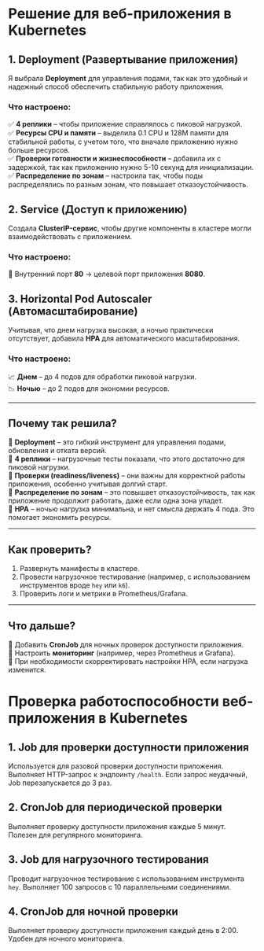 # Решение для веб-приложения в Kubernetes

## 1. Deployment (Развертывание приложения)
Я выбрала **Deployment** для управления подами, так как это удобный и надежный способ обеспечить стабильную работу приложения.

### Что настроено:
✅ **4 реплики** – чтобы приложение справлялось с пиковой нагрузкой.  
✅ **Ресурсы CPU и памяти** – выделила 0.1 CPU и 128M памяти для стабильной работы, с учетом того, что вначале приложению нужно больше ресурсов.  
✅ **Проверки готовности и жизнеспособности** – добавила их с задержкой, так как приложению нужно 5-10 секунд для инициализации.  
✅ **Распределение по зонам** – настроила так, чтобы поды распределялись по разным зонам, что повышает отказоустойчивость.

## 2. Service (Доступ к приложению)
Создала **ClusterIP-сервис**, чтобы другие компоненты в кластере могли взаимодействовать с приложением.

### Что настроено:
🔹 Внутренний порт **80** → целевой порт приложения **8080**.

## 3. Horizontal Pod Autoscaler (Автомасштабирование)
Учитывая, что днем нагрузка высокая, а ночью практически отсутствует, добавила **HPA** для автоматического масштабирования.

### Что настроено:
📈 **Днем** – до 4 подов для обработки пиковой нагрузки.  
📉 **Ночью** – до 2 подов для экономии ресурсов.

---

## Почему так решила?
🔹 **Deployment** – это гибкий инструмент для управления подами, обновления и отката версий.  
🔹 **4 реплики** – нагрузочные тесты показали, что этого достаточно для пиковой нагрузки.  
🔹 **Проверки (readiness/liveness)** – они важны для корректной работы приложения, особенно учитывая долгий старт.  
🔹 **Распределение по зонам** – это повышает отказоустойчивость, так как приложение продолжит работать, даже если одна зона упадет.  
🔹 **HPA** – ночью нагрузка минимальна, и нет смысла держать 4 пода. Это помогает экономить ресурсы.

---

## Как проверить?
1. Развернуть манифесты в кластере.  
2. Провести нагрузочное тестирование (например, с использованием инструментов вроде `hey` или `k6`).  
3. Проверить логи и метрики в Prometheus/Grafana.

---

## Что дальше?
🔸 Добавить **CronJob** для ночных проверок доступности приложения.  
🔸 Настроить **мониторинг** (например, через Prometheus и Grafana).  
🔸 При необходимости скорректировать настройки HPA, если нагрузка изменится.

# Проверка работоспособности веб-приложения в Kubernetes

## 1. Job для проверки доступности приложения  
Используется для разовой проверки доступности приложения. Выполняет HTTP-запрос к эндпоинту `/health`. Если запрос неудачный, Job перезапускается до 3 раз.

## 2. CronJob для периодической проверки  
Выполняет проверку доступности приложения каждые 5 минут. Полезен для регулярного мониторинга.

## 3. Job для нагрузочного тестирования  
Проводит нагрузочное тестирование с использованием инструмента `hey`. Выполняет 100 запросов с 10 параллельными соединениями.

## 4. CronJob для ночной проверки  
Выполняет проверку доступности приложения каждый день в 2:00. Удобен для ночного мониторинга.


